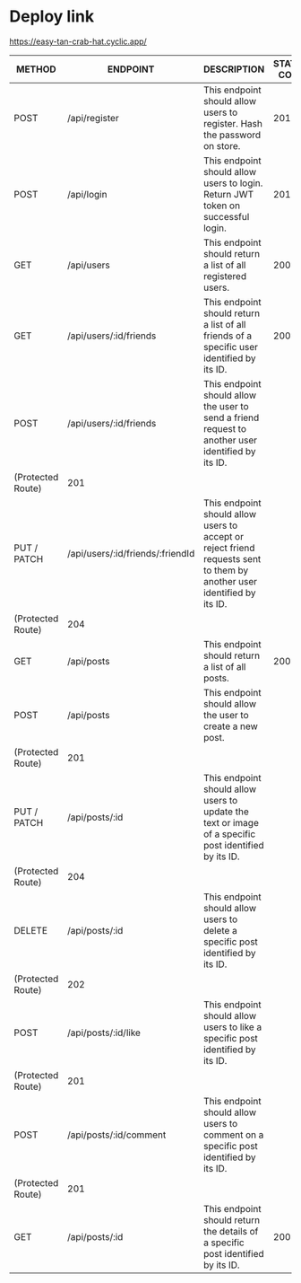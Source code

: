 # Deploy link

https://easy-tan-crab-hat.cyclic.app/

| METHOD            | ENDPOINT                         | DESCRIPTION                                                                                                             | STATUS CODE |
| ----------------- | -------------------------------- | ----------------------------------------------------------------------------------------------------------------------- | ----------- |
| POST              | /api/register                    | This endpoint should allow users to register. Hash the password on store.                                               | 201         |
| POST              | /api/login                       | This endpoint should allow users to login. Return JWT token on successful login.                                        | 201         |
| GET               | /api/users                       | This endpoint should return a list of all registered users.                                                             | 200         |
| GET               | /api/users/:id/friends           | This endpoint should return a list of all friends of a specific user identified by its ID.                              | 200         |
| POST              | /api/users/:id/friends           | This endpoint should allow the user to send a friend request to another user identified by its ID.                      |
| (Protected Route) | 201                              |
| PUT / PATCH       | /api/users/:id/friends/:friendId | This endpoint should allow users to accept or reject friend requests sent to them by another user identified by its ID. |
| (Protected Route) | 204                              |
| GET               | /api/posts                       | This endpoint should return a list of all posts.                                                                        | 200         |
| POST              | /api/posts                       | This endpoint should allow the user to create a new post.                                                               |
| (Protected Route) | 201                              |
| PUT / PATCH       | /api/posts/:id                   | This endpoint should allow users to update the text or image of a specific post identified by its ID.                   |
| (Protected Route) | 204                              |
| DELETE            | /api/posts/:id                   | This endpoint should allow users to delete a specific post identified by its ID.                                        |
| (Protected Route) | 202                              |
| POST              | /api/posts/:id/like              | This endpoint should allow users to like a specific post identified by its ID.                                          |
| (Protected Route) | 201                              |
| POST              | /api/posts/:id/comment           | This endpoint should allow users to comment on a specific post identified by its ID.                                    |
| (Protected Route) | 201                              |
| GET               | /api/posts/:id                   | This endpoint should return the details of a specific post identified by its ID.                                        | 200         |
